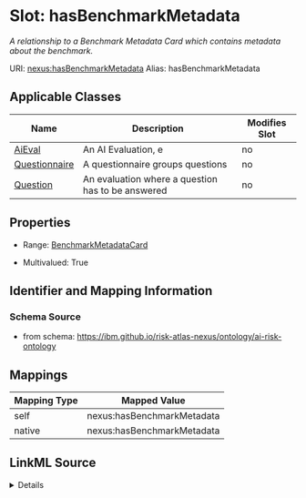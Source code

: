 

# Slot: hasBenchmarkMetadata


_A relationship to a Benchmark Metadata Card which contains metadata about the benchmark._





URI: [nexus:hasBenchmarkMetadata](https://ibm.github.io/risk-atlas-nexus/ontology/hasBenchmarkMetadata)
Alias: hasBenchmarkMetadata

<!-- no inheritance hierarchy -->





## Applicable Classes

| Name | Description | Modifies Slot |
| --- | --- | --- |
| [AiEval](AiEval.md) | An AI Evaluation, e |  no  |
| [Questionnaire](Questionnaire.md) | A questionnaire groups questions |  no  |
| [Question](Question.md) | An evaluation where a question has to be answered |  no  |







## Properties

* Range: [BenchmarkMetadataCard](BenchmarkMetadataCard.md)

* Multivalued: True





## Identifier and Mapping Information







### Schema Source


* from schema: https://ibm.github.io/risk-atlas-nexus/ontology/ai-risk-ontology




## Mappings

| Mapping Type | Mapped Value |
| ---  | ---  |
| self | nexus:hasBenchmarkMetadata |
| native | nexus:hasBenchmarkMetadata |




## LinkML Source

<details>
```yaml
name: hasBenchmarkMetadata
description: A relationship to a Benchmark Metadata Card which contains metadata about
  the benchmark.
from_schema: https://ibm.github.io/risk-atlas-nexus/ontology/ai-risk-ontology
rank: 1000
domain: AiEval
alias: hasBenchmarkMetadata
domain_of:
- AiEval
inverse: describesAiEval
range: BenchmarkMetadataCard
multivalued: true
inlined: false

```
</details>
